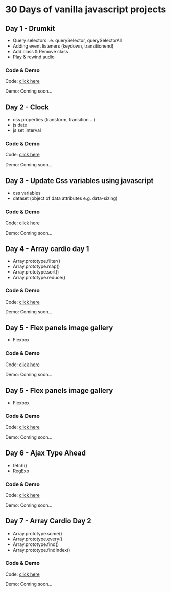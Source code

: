 # 30 Days of vanilla javascript projects

## Day 1 - Drumkit
- Query selectors i.e. querySelector, querySelectorAll
- Adding event listeners (keydown, transitionend)
- Add class & Remove class
- Play & rewind audio

### Code & Demo
Code: [click here](https://github.com/DMKCode/js_javascript_30/tree/master/js_drumkit)

Demo: Coming soon... 

## Day 2 - Clock
- css properties (transform, transition ...)
- js date
- js set interval

### Code & Demo
Code: [click here](https://github.com/DMKCode/js_javascript_30/tree/master/js_clock)

Demo: Coming soon... 

## Day 3 - Update Css variables using javascript
- css variables
- dataset (object of data attributes e.g. data-sizing)

### Code & Demo
Code: [click here](https://github.com/DMKCode/js_javascript_30/tree/master/js_update_css_variables)

Demo: Coming soon... 

## Day 4 - Array cardio day 1 
- Array.prototype.filter()
- Array.prototype.map()
- Array.prototype.sort() 
- Array.prototype.reduce()

### Code & Demo
Code: [click here](https://github.com/DMKCode/js_javascript_30/tree/master/04-array_cardio_day_1)

Demo: Coming soon... 

## Day 5 - Flex panels image gallery
- Flexbox

### Code & Demo
Code: [click here](https://github.com/DMKCode/js_javascript_30/tree/master/05_flex_panels_Image_gallery)

Demo: Coming soon... 

## Day 5 - Flex panels image gallery
- Flexbox

### Code & Demo
Code: [click here](https://github.com/DMKCode/js_javascript_30/tree/master/05_flex_panels_Image_gallery)

Demo: Coming soon... 

## Day 6 - Ajax Type Ahead
- fetch() 
- RegExp

### Code & Demo
Code: [click here](https://github.com/DMKCode/js_javascript_30/tree/master/06-ajax_type_ahead)

Demo: Coming soon... 

## Day 7 - Array Cardio Day 2
- Array.prototype.some()
- Array.prototype.every()
- Array.prototype.find()
- Array.prototype.findIndex()

### Code & Demo
Code: [click here](https://github.com/DMKCode/js_javascript_30/tree/master/07-array_cardio_day_2)

Demo: Coming soon... 
